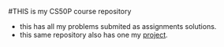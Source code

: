 #THIS is my CS50P course repository
- this has all my problems submited as assignments solutions.
- this same repository also has one my  [project](https://github.com/Dbhupendra70/CS50_P/tree/main/project).
  

